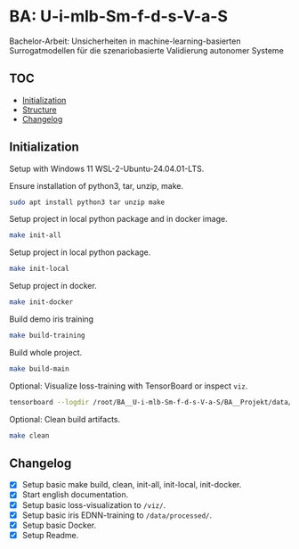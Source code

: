 # BA: U-i-mlb-Sm-f-d-s-V-a-S 

Bachelor-Arbeit: Unsicherheiten in machine-learning-basierten Surrogatmodellen für die szenariobasierte Validierung autonomer Systeme

## TOC

- [Initialization](#initialization)
- [Structure](#structure)
- [Changelog](#changelog)

## Initialization

Setup with Windows 11 WSL-2-Ubuntu-24.04.01-LTS.

Ensure installation of python3, tar, unzip, make.
```bash
sudo apt install python3 tar unzip make
```

Setup project in local python package and in docker image.
```bash
make init-all
```

Setup project in local python package.
```bash
make init-local
```

Setup project in docker.
```bash
make init-docker
```

Build demo iris training
```bash
make build-training
```

Build whole project.
```bash
make build-main
```

Optional: Visualize loss-training with TensorBoard or inspect `viz`.
```bash
tensorboard --logdir /root/BA__U-i-mlb-Sm-f-d-s-V-a-S/BA__Projekt/data/processed/; http://localhost:6006
```

Optional: Clean build artifacts.
```bash
make clean
```

## Changelog
- [x] Setup basic make build, clean, init-all, init-local, init-docker.
- [x] Start english documentation.
- [x] Setup basic loss-visualization to `/viz/`.
- [x] Setup basic iris EDNN-training to `/data/processed/`.
- [x] Setup basic Docker.
- [x] Setup Readme.